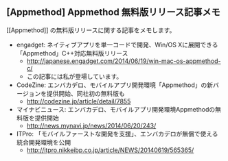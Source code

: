 ## [Appmethod] Appmethod 無料版リリース記事メモ

[[Appmethod]] の無料版リリースに関する記事をメモします。
* engadget: ネイティブアプリを単一コードで開発、Win/OS Xに展開できる「Appmethod」C++対応無料版リリース
  * http://japanese.engadget.com/2014/06/19/win-mac-os-appmethod-c/
  * この記事には私が登場しています。
* CodeZine: エンバカデロ、モバイルアプリ開発環境「Appmethod」の新バージョンを提供開始、同社初の無料版も
  * http://codezine.jp/article/detail/7855
* マイナビニュース: エンバカデロ、モバイルアプリ開発環境Appmethodの無料版を提供開始
  * http://news.mynavi.jp/news/2014/06/20/243/
* ITPro: 「モバイルファーストな開発を支援」、エンバカデロが無償で使える統合開発環境を公開
  * http://itpro.nikkeibp.co.jp/article/NEWS/20140619/565365/

